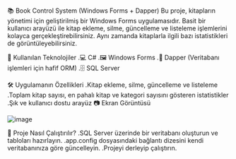 📚 Book Control System (Windows Forms + Dapper)
Bu proje, kitapların yönetimi için geliştirilmiş bir Windows Forms uygulamasıdır. Basit bir kullanıcı arayüzü ile kitap ekleme, silme, güncelleme ve listeleme işlemlerini kolayca gerçekleştirebilirsiniz. Aynı zamanda kitaplarla ilgili bazı istatistikleri de görüntüleyebilirsiniz.

🚀 Kullanılan Teknolojiler
.💻 C#
.🖼️ Windows Forms
.📜 Dapper (Veritabanı işlemleri için hafif ORM)
.🗄️ SQL Server

🛠️ Uygulamanın Özellikleri
.Kitap ekleme, silme, güncelleme ve listeleme
.Toplam kitap sayısı, en pahalı kitap ve kategori sayısını gösteren istatistikler
.Şık ve kullanıcı dostu arayüz
📷 Ekran Görüntüsü

![image](https://github.com/user-attachments/assets/26ec1658-74d0-4cfe-8015-d0b625ff1a14)

📂 Proje Nasıl Çalıştırılır?
.SQL Server üzerinde bir veritabanı oluşturun ve tabloları hazırlayın.
.app.config dosyasındaki bağlantı dizesini kendi veritabanınıza göre güncelleyin.
.Projeyi derleyip çalıştırın.


